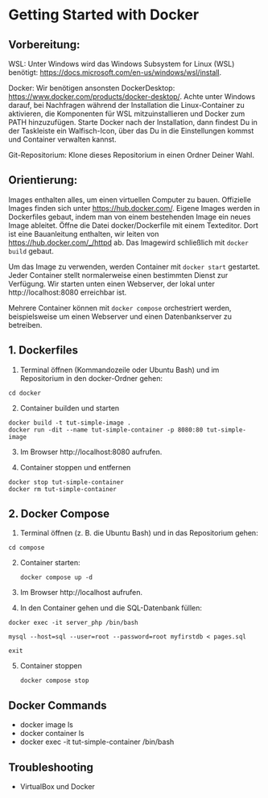 # Getting Started with Docker

## Vorbereitung:

WSL: Unter Windows wird das Windows Subsystem for Linux (WSL) benötigt: https://docs.microsoft.com/en-us/windows/wsl/install. 

Docker: Wir benötigen ansonsten DockerDesktop: https://www.docker.com/products/docker-desktop/. Achte unter Windows darauf, bei Nachfragen während der Installation die Linux-Container zu aktivieren, die Komponenten für WSL mitzuinstallieren und Docker zum PATH hinzuzufügen. Starte Docker nach der Installation, dann findest Du in der Taskleiste ein Walfisch-Icon, über das Du in die Einstellungen kommst und Container verwalten kannst.

Git-Repositorium: Klone dieses Repositorium in einen Ordner Deiner Wahl.

## Orientierung:

Images enthalten alles, um einen virtuellen Computer zu bauen. Offizielle Images finden sich unter https://hub.docker.com/. Eigene Images werden in Dockerfiles gebaut, indem man von einem bestehenden Image ein neues Image ableitet. Öffne die Datei docker/Dockerfile mit einem Texteditor. Dort ist eine Bauanleitung enthalten, wir leiten von https://hub.docker.com/_/httpd ab. Das Imagewird schließlich mit `docker build` gebaut.

Um das Image zu verwenden, werden Container mit `docker start` gestartet. Jeder Container stellt normalerweise einen bestimmten Dienst zur Verfügung. Wir starten unten einen Webserver, der lokal unter http://localhost:8080 erreichbar ist.

Mehrere Container können mit `docker compose` orchestriert werden, beispielsweise um einen Webserver und einen Datenbankserver zu betreiben.

## 1. Dockerfiles

1. Terminal öffnen (Kommandozeile oder Ubuntu Bash) und im Repositorium in den docker-Ordner gehen:
  ```
  cd docker
  ```

2. Container builden und starten

  ```
  docker build -t tut-simple-image .
  docker run -dit --name tut-simple-container -p 8080:80 tut-simple-image
  ```

3. Im Browser http://localhost:8080 aufrufen.  

4. Container stoppen und entfernen
  ```
  docker stop tut-simple-container
  docker rm tut-simple-container
  ```

  

## 2. Docker Compose

1. Terminal öffnen (z. B. die Ubuntu Bash) und in das Repositorium gehen:
  ```
  cd compose
  ```
  
2. Container starten:
   ```
   docker compose up -d
   ```

3. Im Browser http://localhost aufrufen.  

4. In den Container gehen und die SQL-Datenbank füllen:
  
  ```
  docker exec -it server_php /bin/bash
  ```
  
  ```
  mysql --host=sql --user=root --password=root myfirstdb < pages.sql
  ```  

  ```
  exit
  ```

5. Container stoppen
   ```
   docker compose stop
   ```
   
## Docker Commands

- docker image ls
- docker container ls
- docker exec -it tut-simple-container /bin/bash   
   
## Troubleshooting

- VirtualBox und Docker

